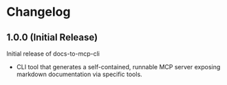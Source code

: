 # Changelog

## 1.0.0 (Initial Release)

Initial release of docs-to-mcp-cli

- CLI tool that generates a self-contained, runnable MCP server exposing markdown documentation via specific tools.
